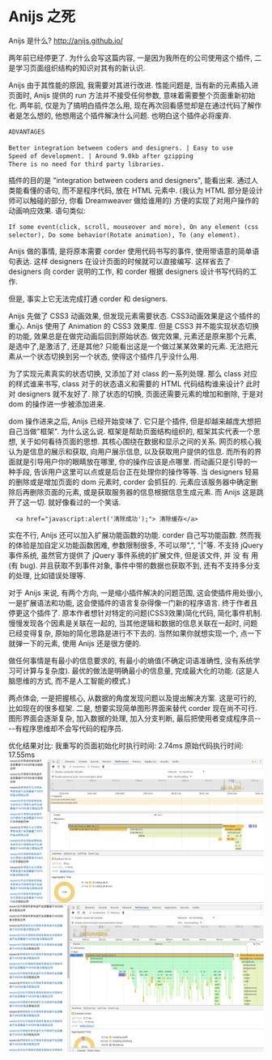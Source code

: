 # Anijs 之死

Anijs 是什么? http://anijs.github.io/

两年前已经停更了. 为什么会写这篇内容, 一是因为我所在的公司使用这个插件, 二是学习页面组织结构的知识对其有的新认识. 

Anijs 由于其性能的原因, 我需要对其进行改进. 性能问题是, 当有新的元素插入进页面时, Anijs 提供的 run 方法并不接受任何参数, 意味着需要整个页面重新初始化. 两年前, 仅是为了搞明白插件怎么用, 现在再次回看感觉却是在通过代码了解作者是怎么想的, 他想用这个插件解决什么问题. 也明白这个插件必将废弃.

```
ADVANTAGES

Better integration between coders and designers. | Easy to use 
Speed of development. | Around 9.0kb after gzipping 
There is no need for third party libraries.
```

插件的目的是 "integration between coders and designers", 能看出来. 通过人类能看懂的语句, 而不是程序代码, 放在 HTML 元素中. (我认为 HTML 部分是设计师可以触碰的部分, 你看 Dreamweaver 做给谁用的) 方便的实现了对用户操作的动画响应效果. 语句类似:

```
If some event(click, scroll, mouseover and more), On any element (css selector), Do some behavior(Rotate animation), To (any element).
```

Anijs 做的事情, 是将原本需要 corder 使用代码书写的事件, 使用带语意的简单语句表达. 这样 designers 在设计页面的时候就可以直接编写. 这样省去了 designers 向 corder 说明的工作, 和 corder 根据 designers 设计书写代码的工作.

但是, 事实上它无法完成打通 corder 和 designers. 

Anijs 先做了 CSS3 动画效果, 但发现元素需要状态. CSS3动画效果是这个插件的重心. Anijs 使用了 Animation 的 CSS3 效果库. 但是 CSS3 并不能实现状态切换的功能, 效果总是在做完动画后回到原始状态. 做完效果, 元素还是原来那个元素, 是选中了,是激活了, 还是其他? 只能看出这是一个做过某某效果的元素. 无法把元素从一个状态切换到另一个状态, 使得这个插件几乎没什么用.

为了实现元素真实的状态切换, 又添加了对 class 的一系列处理. 那么 class 对应的样式谁来书写, class 对于的状态语义和需要的 HTML 代码结构谁来设计? 此时对 designers 就不友好了. 除了状态的切换, 页面还需要元素的增加和删除, 于是对 dom 的操作进一步被添加进来.

dom 操作进来之后, Anijs 已经开始变味了. 它只是个插件, 但是却越来越庞大想把自己当做"框架". 为什么这么说. 框架是帮助页面结构组织的, 框架其实代表一个思想, 关于如何看待页面的思想. 其核心围绕在数据和显示之间的关系. 网页的核心我认为是信息的展示和获取, 向用户展示信息, 以及获取用户提供的信息. 而所有的界面就是引导用户你的眼睛放在哪里, 你的操作应该是点哪里. 而动画只是引导的一种手段, 告诉用户这里可以点或是后台正在处理你的操作等等. 当 designers 轻易的删除或是增加页面的 dom 元素时, corder 会抓狂的. 元素应该服务器中确定删除后再删除页面的元素, 或是获取服务器的信息根据信息生成元素. 而 Anijs 这是跳开了这一切. 就好像看过的一个笑话.

```
  <a href="javascript:alert('清除成功');"> 清除缓存</a>
```


实在不行, Anijs 还可以加入扩展功能函数的功能. corder 自己写功能函数. 然而我的体验是加自定义功能函数困难, 参数限制很多, 不可以带",", "|"等. 不支持 jQuery 事件系统, 虽然官方提供了 jQuery 事件系统的扩展文件, 但是该文件, 并 没 有 用(有 bug). 并且获取不到事件对象, 事件中带的数据也获取不到, 还有不支持多分支的处理, 比如错误处理等.

对于 Anijs 来说, 有两个方向, 一是缩小插件解决的问题范围, 这会使插件用处很小, 一是扩展语法和功能, 这会使插件的语言复杂得像一门新的程序语言. 终于作者且停更这个插件了. 原本作者想针对特定的问题(CSS3效果)简化代码, 简化事件机制. 慢慢发现各个因素是关联在一起的, 当其他逻辑和数据的信息关联在一起时, 问题已经变得复杂, 原始的简化思路是进行不下去的. 当然如果你就想实现一个, 点一下就弹一下的元素, 使用 Anijs 还是很方便的.

做任何事情是有最小的信息要求的, 有最小的熵值(不确定词语准确性, 没有系统学习可计算与复杂度). 最优的做法是明确最小的信息量, 完成最大化的功能. (这是人脑思维的方式, 而不是人工智能的模式.)

两点体会, 一是把握核心, 从数据的角度发现问题以及提出解决方案. 这是可行的, 比如现在的很多框架. 二是, 想要实现简单图形界面来替代 corder 现在尚不可行. 图形界面会逐渐复杂, 加入数据的处理, 加入分支判断, 最后把使用者变成程序员----有程序思维却不会写代码的程序员.

优化结果对比:
我重写的页面初始化时执行时间: 2.74ms
原始代码执行时间: 17.55ms
![alt text](https://github.com/quanquan2100/udacity-fe/raw/master/blog/img/Selection_066.png "原始 anijs")
![alt text](https://github.com/quanquan2100/udacity-fe/raw/master/blog/img/Selection_067.png "重写的 anijs")
